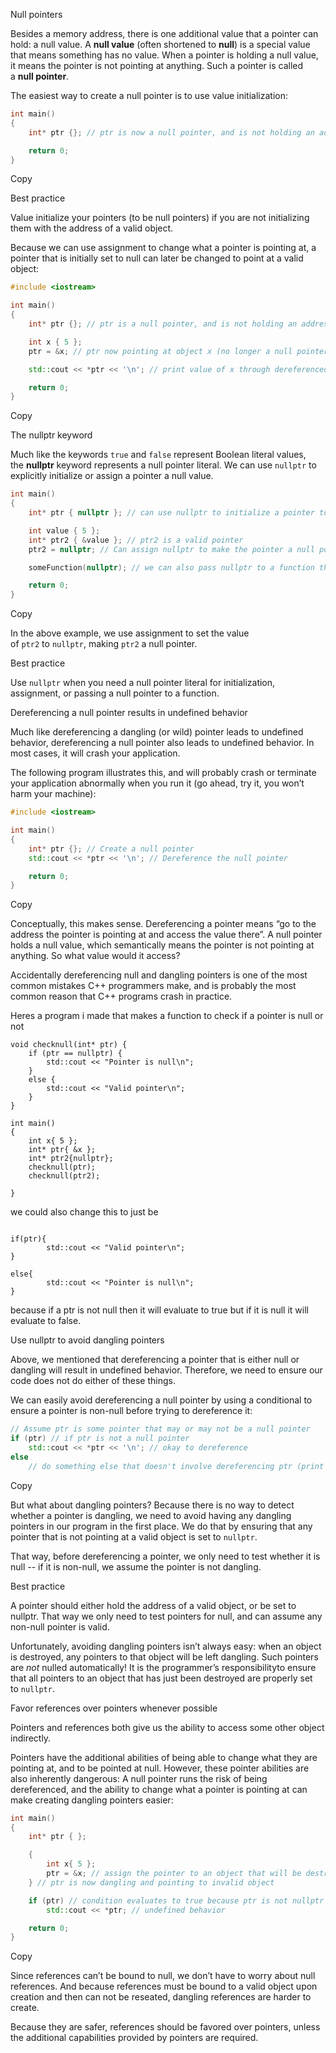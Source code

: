 

Null pointers

Besides a memory address, there is one additional value that a pointer can hold: a null value. A **null value** (often shortened to **null**) is a special value that means something has no value. When a pointer is holding a null value, it means the pointer is not pointing at anything. Such a pointer is called a **null pointer**.

The easiest way to create a null pointer is to use value initialization:

```cpp
int main()
{
    int* ptr {}; // ptr is now a null pointer, and is not holding an address

    return 0;
}
```

Copy

Best practice

Value initialize your pointers (to be null pointers) if you are not initializing them with the address of a valid object.

Because we can use assignment to change what a pointer is pointing at, a pointer that is initially set to null can later be changed to point at a valid object:

```cpp
#include <iostream>

int main()
{
    int* ptr {}; // ptr is a null pointer, and is not holding an address

    int x { 5 };
    ptr = &x; // ptr now pointing at object x (no longer a null pointer)

    std::cout << *ptr << '\n'; // print value of x through dereferenced ptr

    return 0;
}
```

Copy

The nullptr keyword

Much like the keywords `true` and `false` represent Boolean literal values, the **nullptr** keyword represents a null pointer literal. We can use `nullptr` to explicitly initialize or assign a pointer a null value.

```cpp
int main()
{
    int* ptr { nullptr }; // can use nullptr to initialize a pointer to be a null pointer

    int value { 5 };
    int* ptr2 { &value }; // ptr2 is a valid pointer
    ptr2 = nullptr; // Can assign nullptr to make the pointer a null pointer

    someFunction(nullptr); // we can also pass nullptr to a function that has a pointer parameter

    return 0;
}
```

Copy

In the above example, we use assignment to set the value of `ptr2` to `nullptr`, making `ptr2` a null pointer.

Best practice

Use `nullptr` when you need a null pointer literal for initialization, assignment, or passing a null pointer to a function.


Dereferencing a null pointer results in undefined behavior

Much like dereferencing a dangling (or wild) pointer leads to undefined behavior, dereferencing a null pointer also leads to undefined behavior. In most cases, it will crash your application.

The following program illustrates this, and will probably crash or terminate your application abnormally when you run it (go ahead, try it, you won’t harm your machine):

```cpp
#include <iostream>

int main()
{
    int* ptr {}; // Create a null pointer
    std::cout << *ptr << '\n'; // Dereference the null pointer

    return 0;
}
```

Copy

Conceptually, this makes sense. Dereferencing a pointer means “go to the address the pointer is pointing at and access the value there”. A null pointer holds a null value, which semantically means the pointer is not pointing at anything. So what value would it access?

Accidentally dereferencing null and dangling pointers is one of the most common mistakes C++ programmers make, and is probably the most common reason that C++ programs crash in practice.


Heres a program i made that makes  a function to check if a pointer is null or not

```
void checknull(int* ptr) {
	if (ptr == nullptr) {
		std::cout << "Pointer is null\n";
	}
	else {
		std::cout << "Valid pointer\n";
	}
}

int main()
{
	int x{ 5 };
	int* ptr{ &x };
	int* ptr2{nullptr};
	checknull(ptr);
	checknull(ptr2);

}
```

we could also change this to just be
```

if(ptr){
		std::cout << "Valid pointer\n";
}

else{
		std::cout << "Pointer is null\n";
}

```

because if a ptr is not null then it will evaluate to true but if it is null it will evaluate to false.



Use nullptr to avoid dangling pointers

Above, we mentioned that dereferencing a pointer that is either null or dangling will result in undefined behavior. Therefore, we need to ensure our code does not do either of these things.

We can easily avoid dereferencing a null pointer by using a conditional to ensure a pointer is non-null before trying to dereference it:

```cpp
// Assume ptr is some pointer that may or may not be a null pointer
if (ptr) // if ptr is not a null pointer
    std::cout << *ptr << '\n'; // okay to dereference
else
    // do something else that doesn't involve dereferencing ptr (print an error message, do nothing at all, etc...)
```

Copy

But what about dangling pointers? Because there is no way to detect whether a pointer is dangling, we need to avoid having any dangling pointers in our program in the first place. We do that by ensuring that any pointer that is not pointing at a valid object is set to `nullptr`.

That way, before dereferencing a pointer, we only need to test whether it is null -- if it is non-null, we assume the pointer is not dangling.

Best practice

A pointer should either hold the address of a valid object, or be set to nullptr. That way we only need to test pointers for null, and can assume any non-null pointer is valid.

Unfortunately, avoiding dangling pointers isn’t always easy: when an object is destroyed, any pointers to that object will be left dangling. Such pointers are _not_ nulled automatically! It is the programmer’s responsibilityto ensure that all pointers to an object that has just been destroyed are properly set to `nullptr`.


Favor references over pointers whenever possible

Pointers and references both give us the ability to access some other object indirectly.

Pointers have the additional abilities of being able to change what they are pointing at, and to be pointed at null. However, these pointer abilities are also inherently dangerous: A null pointer runs the risk of being dereferenced, and the ability to change what a pointer is pointing at can make creating dangling pointers easier:

```cpp
int main()
{
    int* ptr { };

    {
        int x{ 5 };
        ptr = &x; // assign the pointer to an object that will be destroyed (not possible with a reference)
    } // ptr is now dangling and pointing to invalid object

    if (ptr) // condition evaluates to true because ptr is not nullptr
        std::cout << *ptr; // undefined behavior

    return 0;
}
```

Copy

Since references can’t be bound to null, we don’t have to worry about null references. And because references must be bound to a valid object upon creation and then can not be reseated, dangling references are harder to create.

Because they are safer, references should be favored over pointers, unless the additional capabilities provided by pointers are required.


